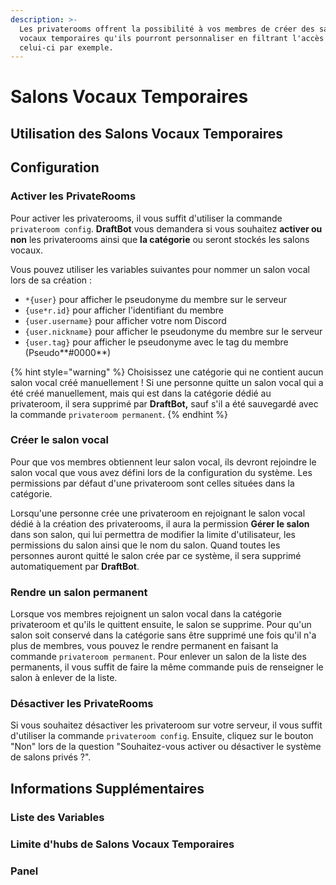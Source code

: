 ```yaml
---
description: >-
  Les privaterooms offrent la possibilité à vos membres de créer des salons
  vocaux temporaires qu'ils pourront personnaliser en filtrant l'accès de
  celui-ci par exemple.
---
```


# Salons Vocaux Temporaires

## Utilisation des Salons Vocaux Temporaires

## Configuration

### Activer les PrivateRooms

Pour activer les privaterooms, il vous suffit d'utiliser la commande `privateroom config`.
**DraftBot** vous demandera si vous souhaitez **activer ou non** les privaterooms ainsi que **la catégorie** ou seront stockés les salons vocaux.

Vous pouvez utiliser les variables suivantes pour nommer un salon vocal lors de sa création :
* `*{user}` pour afficher le pseudonyme du membre sur le serveur
* `{use*r.id}` pour afficher l'identifiant du membre 
* `{user.username}` pour afficher votre nom Discord
* `{user.nickname}` pour afficher le pseudonyme du membre sur le serveur
* `{user.tag}` pour afficher le pseudonyme avec le tag du membre (Pseudo**#0000**)


{% hint style="warning" %}
Choisissez une catégorie qui ne contient aucun salon vocal créé manuellement !
Si une personne quitte un salon vocal qui a été créé manuellement, mais qui est dans la catégorie dédié au privateroom, il sera supprimé par **DraftBot,** sauf s'il a été sauvegardé avec la commande `privateroom permanent`.
{% endhint %}

### Créer le salon vocal

Pour que vos membres obtiennent leur salon vocal, ils devront rejoindre le salon vocal que vous avez défini lors de la configuration du système. Les permissions par défaut d'une privateroom sont celles situées dans la catégorie.

Lorsqu'une personne crée une privateroom en rejoignant le salon vocal dédié à la création des privaterooms, il aura la permission **Gérer le salon** dans son salon, qui lui permettra de modifier la limite d'utilisateur, les permissions du salon ainsi que le nom du salon.
Quand toutes les personnes auront quitté le salon crée par ce système, il sera supprimé automatiquement par **DraftBot**.

### Rendre un salon permanent

Lorsque vos membres rejoignent un salon vocal dans la catégorie privateroom et qu'ils le quittent ensuite, le salon se supprime. Pour qu'un salon soit conservé dans la catégorie sans être supprimé une fois qu'il n'a plus de membres, vous pouvez le rendre permanent en faisant la commande `privateroom permanent`.
Pour enlever un salon de la liste des permanents, il vous suffit de faire la même commande puis de renseigner le salon à enlever de la liste.

### Désactiver les PrivateRooms

Si vous souhaitez désactiver les privateroom sur votre serveur, il vous suffit d'utiliser la commande `privateroom config`.
Ensuite, cliquez sur le bouton "Non" lors de la question "Souhaitez-vous activer ou désactiver le système de salons privés ?".

## Informations Supplémentaires

### Liste des Variables
### Limite d'hubs de Salons Vocaux Temporaires
### Panel